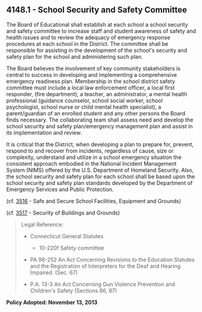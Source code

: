 ## 4148.1 - School Security and Safety Committee

The Board of Educational shall establish at each school a school security and safety committee to increase staff and student awareness of safety and health issues and to review the adequacy of emergency response procedures at each school in the District. The committee shall be responsible for assisting in the development of the school's security and safety plan for the school and administering such plan.

The Board believes the involvement of key community stakeholders is central to success in developing and implementing a comprehensive emergency readiness plan. Membership in the school district safety committee must include a local law enforcement officer, a local first responder, \(fire department\), a teacher, an administrator, a mental health professional \(guidance counselor, school social worker, school psychologist, school nurse or child mental health specialist\), a parent/guardian of an enrolled student and any other persons the Board finds necessary. The collaborating team shall assess need and develop the school security and safety plan/emergency management plan and assist in its implementation and review.

It is critical that the District, when developing a plan to prepare for, prevent, respond to and recover from incidents, regardless of cause, size or complexity, understand and utilize in a school emergency situation the consistent approach embodied in the National Incident Management System \(NIMS\) offered by the U.S. Department of Homeland Security.  Also, the school security and safety plan for each school shall be based upon the school security and safety plan standards developed by the Department of Emergency Services and Public Protection.

\(cf. [3516](/policies/3000/3516.md) - Safe and Secure School Facilities, Equipment and Grounds\)

\(cf. [3517](/policies/3000/3517.md) - Security of Buildings and Grounds\)

> Legal Reference:
> 
> * Connecticut General Statutes
>   * 10-220f Safety committee
> 
> * PA 98-252 An Act Concerning Revisions to the Education Statutes and the Registration of Interpreters for the Deaf and Hearing Impaired. \(Sec. 67\)
> * P.A. 13-3 An Act Concerning Gun Violence Prevention and Children's Safety \(Sections 86, 87\)

**Policy Adopted:  November 13, 2013**

